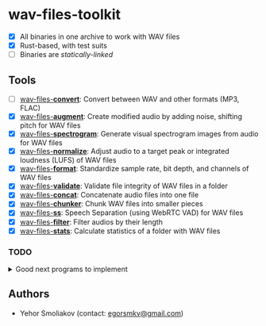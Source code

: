 # wav-files-toolkit

- [x] All binaries in one archive to work with WAV files
- [x] Rust-based, with test suits
- [ ] Binaries are *statically-linked*

## Tools

- [ ] [wav-files-**convert**](https://github.com/RustedBytes/wav-files-convert): Convert between WAV and other formats (MP3, FLAC)
- [x] [wav-files-**augment**](https://github.com/RustedBytes/wav-files-augment): Create modified audio by adding noise, shifting pitch for WAV files
- [x] [wav-files-**spectrogram**](https://github.com/RustedBytes/wav-files-spectrogram): Generate visual spectrogram images from audio for WAV files
- [x] [wav-files-**normalize**](https://github.com/RustedBytes/wav-files-normalize): Adjust audio to a target peak or integrated loudness (LUFS) of WAV files
- [x] [wav-files-**format**](https://github.com/RustedBytes/wav-files-format): Standardize sample rate, bit depth, and channels of WAV files
- [x] [wav-files-**validate**](https://github.com/RustedBytes/wav-files-validate): Validate file integrity of WAV files in a folder
- [x] [wav-files-**concat**](https://github.com/RustedBytes/wav-files-concat): Concatenate audio files into one file
- [x] [wav-files-**chunker**](https://github.com/RustedBytes/wav-files-chunker): Chunk WAV files into smaller pieces
- [x] [wav-files-**ss**](https://github.com/RustedBytes/wav-files-ss): Speech Separation (using WebRTC VAD) for WAV files
- [x] [wav-files-**filter**](https://github.com/RustedBytes/wav-files-filter): Filter audios by their length
- [x] [wav-files-**stats**](https://github.com/RustedBytes/wav-files-stats): Calculate statistics of a folder with WAV files

### TODO

<details>

  <summary>Good next programs to implement</summary>
  
- [ ] wav-files-**denoise**: Apply noise reduction algorithms (e.g., spectral subtraction or Wiener filtering) to remove background noise from WAV files. Why? Complements augmentation (which adds noise) by enabling cleanup; essential for real-world recordings.
- [ ] wav-files-**eq**: Apply equalization filters to boost/cut specific frequency bands in WAV files. Why? Builds on spectrogram visualization for targeted audio shaping; useful for mastering or voice enhancement.
- [ ] wav-files-**trim**: Automatically detect and trim silence from the start/end of WAV files, with optional threshold settings. Why? Enhances speech separation and chunking by removing dead air; streamlines podcast or interview processing.
- [ ] wav-files-**compress**: Apply dynamic range compression to even out loud/soft parts in WAV files, with adjustable ratio/threshold. Why? Pairs with normalization for professional loudness control; prevents clipping in mixed or concatenated files.
- [ ] wav-files-**tempo**: Adjust playback speed/tempo of WAV files without altering pitch (using time-stretching algorithms like WSOLA). Why? Extends pitch-shifting augmentation to rhythm; great for music remixing or sped-up training data.
- [ ] wav-files-**metadata**: Edit or extract embedded metadata (e.g., artist, title, comments) in WAV files using RIFF chunks. Why? Fills a gap in file handling; integrates with stats and validation for better organization in folders.
- [ ] wav-files-**waveform**: Generate static waveform plot images (PNG/SVG) from WAV files, with customizable styles. Why? Expands visualization beyond spectrograms; quick for previews or reports alongside stats.
- [ ] wav-files-**mix**: Overlay or blend multiple WAV files into a single output, with volume balancing and channel mapping (e.g., stereo mixdown). Why? Extends concatenation for layered audio (e.g., voiceover on music); useful for post-production without full DAWs.
- [ ] wav-files-**echo**: Add echo, reverb, or chorus effects to WAV files using delay-based DSP parameters (e.g., decay time, wet/dry mix). Why? Enhances augmentation with spatial effects; great for simulating environments in voice recordings.
- [ ] wav-files-**fft**: Compute and export Fast Fourier Transform (FFT) data as text/CSV for frequency analysis of WAV files. Why? Deeper dive beyond spectrograms for quantitative spectral insights; supports research or automated quality checks.

</details>

## Authors

- Yehor Smoliakov (contact: <egorsmkv@gmail.com>)
